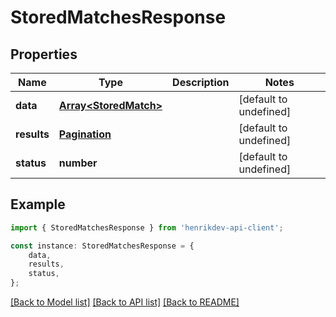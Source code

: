 # StoredMatchesResponse


## Properties

Name | Type | Description | Notes
------------ | ------------- | ------------- | -------------
**data** | [**Array&lt;StoredMatch&gt;**](StoredMatch.md) |  | [default to undefined]
**results** | [**Pagination**](Pagination.md) |  | [default to undefined]
**status** | **number** |  | [default to undefined]

## Example

```typescript
import { StoredMatchesResponse } from 'henrikdev-api-client';

const instance: StoredMatchesResponse = {
    data,
    results,
    status,
};
```

[[Back to Model list]](../README.md#documentation-for-models) [[Back to API list]](../README.md#documentation-for-api-endpoints) [[Back to README]](../README.md)

